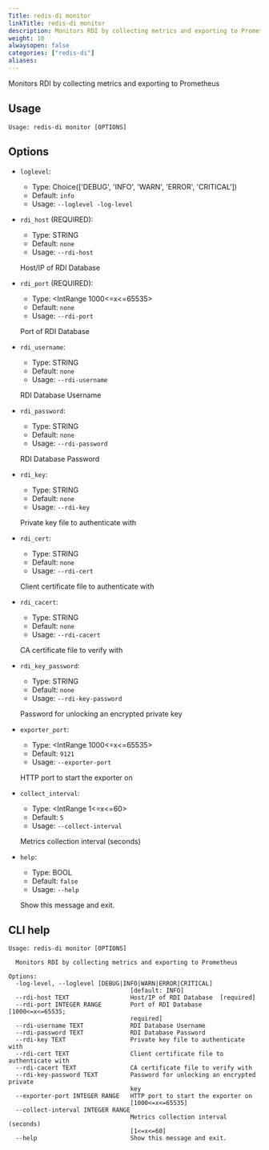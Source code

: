 ```yaml
---
Title: redis-di monitor
linkTitle: redis-di monitor
description: Monitors RDI by collecting metrics and exporting to Prometheus
weight: 10
alwaysopen: false
categories: ["redis-di"]
aliases:
---
```


Monitors RDI by collecting metrics and exporting to Prometheus

## Usage

```
Usage: redis-di monitor [OPTIONS]
```

## Options

- `loglevel`:

  - Type: Choice(['DEBUG', 'INFO', 'WARN', 'ERROR', 'CRITICAL'])
  - Default: `info`
  - Usage: `--loglevel
-log-level`

- `rdi_host` (REQUIRED):

  - Type: STRING
  - Default: `none`
  - Usage: `--rdi-host`

  Host/IP of RDI Database

- `rdi_port` (REQUIRED):

  - Type: <IntRange 1000<=x<=65535>
  - Default: `none`
  - Usage: `--rdi-port`

  Port of RDI Database

- `rdi_username`:

  - Type: STRING
  - Default: `none`
  - Usage: `--rdi-username`

  RDI Database Username

- `rdi_password`:

  - Type: STRING
  - Default: `none`
  - Usage: `--rdi-password`

  RDI Database Password

- `rdi_key`:

  - Type: STRING
  - Default: `none`
  - Usage: `--rdi-key`

  Private key file to authenticate with

- `rdi_cert`:

  - Type: STRING
  - Default: `none`
  - Usage: `--rdi-cert`

  Client certificate file to authenticate with

- `rdi_cacert`:

  - Type: STRING
  - Default: `none`
  - Usage: `--rdi-cacert`

  CA certificate file to verify with

- `rdi_key_password`:

  - Type: STRING
  - Default: `none`
  - Usage: `--rdi-key-password`

  Password for unlocking an encrypted private key

- `exporter_port`:

  - Type: <IntRange 1000<=x<=65535>
  - Default: `9121`
  - Usage: `--exporter-port`

  HTTP port to start the exporter on

- `collect_interval`:

  - Type: <IntRange 1<=x<=60>
  - Default: `5`
  - Usage: `--collect-interval`

  Metrics collection interval (seconds)

- `help`:

  - Type: BOOL
  - Default: `false`
  - Usage: `--help`

  Show this message and exit.

## CLI help

```
Usage: redis-di monitor [OPTIONS]

  Monitors RDI by collecting metrics and exporting to Prometheus

Options:
  -log-level, --loglevel [DEBUG|INFO|WARN|ERROR|CRITICAL]
                                  [default: INFO]
  --rdi-host TEXT                 Host/IP of RDI Database  [required]
  --rdi-port INTEGER RANGE        Port of RDI Database  [1000<=x<=65535;
                                  required]
  --rdi-username TEXT             RDI Database Username
  --rdi-password TEXT             RDI Database Password
  --rdi-key TEXT                  Private key file to authenticate with
  --rdi-cert TEXT                 Client certificate file to authenticate with
  --rdi-cacert TEXT               CA certificate file to verify with
  --rdi-key-password TEXT         Password for unlocking an encrypted private
                                  key
  --exporter-port INTEGER RANGE   HTTP port to start the exporter on
                                  [1000<=x<=65535]
  --collect-interval INTEGER RANGE
                                  Metrics collection interval (seconds)
                                  [1<=x<=60]
  --help                          Show this message and exit.
```
